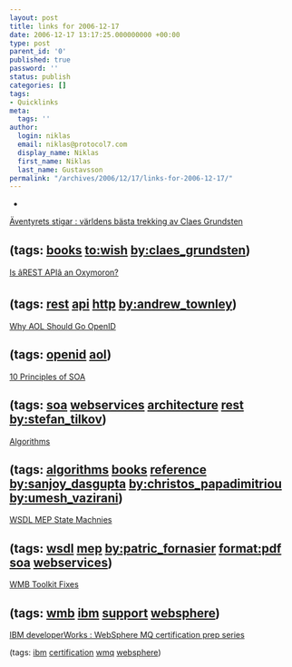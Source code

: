 ```yaml
---
layout: post
title: links for 2006-12-17
date: 2006-12-17 13:17:25.000000000 +00:00
type: post
parent_id: '0'
published: true
password: ''
status: publish
categories: []
tags:
- Quicklinks
meta:
  tags: ''
author:
  login: niklas
  email: niklas@protocol7.com
  display_name: Niklas
  first_name: Niklas
  last_name: Gustavsson
permalink: "/archives/2006/12/17/links-for-2006-12-17/"
---
```

- 
[Äventyrets stigar : världens bästa trekking av Claes Grundsten](http://www.adlibris.se/product.aspx?isbn=9171260056&s=1)

(tags: [books](http://del.icio.us/protocol7/books) [to:wish](http://del.icio.us/protocol7/to:wish) [by:claes\_grundsten](http://del.icio.us/protocol7/by:claes_grundsten))
- 
[Is âREST APIâ an Oxymoron?](http://atownley.org/2006/12/is-rest-api-an-oxymoron/)

(tags: [rest](http://del.icio.us/protocol7/rest) [api](http://del.icio.us/protocol7/api) [http](http://del.icio.us/protocol7/http) [by:andrew\_townley](http://del.icio.us/protocol7/by:andrew_townley))
- 
[Why AOL Should Go OpenID](http://journals.aol.com/panzerjohn/abstractioneer/entries/2006/12/15/why-aol-should-go-openid/1396)

(tags: [openid](http://del.icio.us/protocol7/openid) [aol](http://del.icio.us/protocol7/aol))
- 
[10 Principles of SOA](http://www.innoq.com/blog/st/2006/12/13/10_principles_of_soa.html)

(tags: [soa](http://del.icio.us/protocol7/soa) [webservices](http://del.icio.us/protocol7/webservices) [architecture](http://del.icio.us/protocol7/architecture) [rest](http://del.icio.us/protocol7/rest) [by:stefan\_tilkov](http://del.icio.us/protocol7/by:stefan_tilkov))
- 
[Algorithms](http://www.cse.ucsd.edu/users/dasgupta/mcgrawhill/)

(tags: [algorithms](http://del.icio.us/protocol7/algorithms) [books](http://del.icio.us/protocol7/books) [reference](http://del.icio.us/protocol7/reference) [by:sanjoy\_dasgupta](http://del.icio.us/protocol7/by:sanjoy_dasgupta) [by:christos\_papadimitriou](http://del.icio.us/protocol7/by:christos_papadimitriou) [by:umesh\_vazirani](http://del.icio.us/protocol7/by:umesh_vazirani))
- 
[WSDL MEP State Machnies](http://soya.sourceforge.net/files/mep-states.pdf)

(tags: [wsdl](http://del.icio.us/protocol7/wsdl) [mep](http://del.icio.us/protocol7/mep) [by:patric\_fornasier](http://del.icio.us/protocol7/by:patric_fornasier) [format:pdf](http://del.icio.us/protocol7/format:pdf) [soa](http://del.icio.us/protocol7/soa) [webservices](http://del.icio.us/protocol7/webservices))
- 
[WMB Toolkit Fixes](ftp://ftp.software.ibm.com/software/mqseries/fixes/wbimbv60-zips/)

(tags: [wmb](http://del.icio.us/protocol7/wmb) [ibm](http://del.icio.us/protocol7/ibm) [support](http://del.icio.us/protocol7/support) [websphere](http://del.icio.us/protocol7/websphere))
- 
[IBM developerWorks : WebSphere MQ certification prep series](http://www.ibm.com/developerworks/offers/lp/wescert/wes-cert996.html?S_TACT=105AGX19&S_CMP=wescertsum)

(tags: [ibm](http://del.icio.us/protocol7/ibm) [certification](http://del.icio.us/protocol7/certification) [wmq](http://del.icio.us/protocol7/wmq) [websphere](http://del.icio.us/protocol7/websphere))
